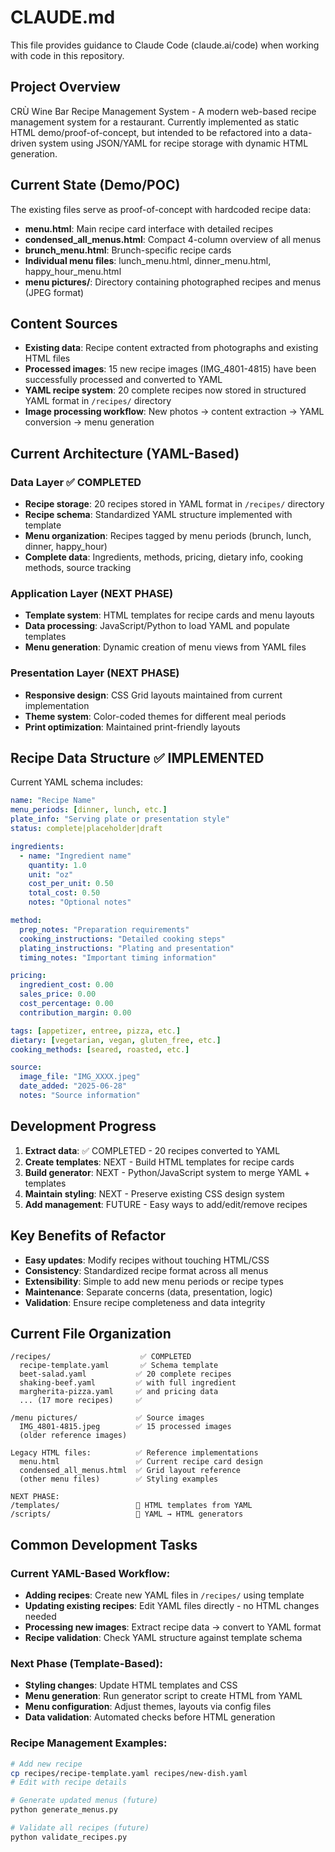 # CLAUDE.md

This file provides guidance to Claude Code (claude.ai/code) when working with code in this repository.

## Project Overview

CRÙ Wine Bar Recipe Management System - A modern web-based recipe management system for a restaurant. Currently implemented as static HTML demo/proof-of-concept, but intended to be refactored into a data-driven system using JSON/YAML for recipe storage with dynamic HTML generation.

## Current State (Demo/POC)

The existing files serve as proof-of-concept with hardcoded recipe data:

- **menu.html**: Main recipe card interface with detailed recipes
- **condensed_all_menus.html**: Compact 4-column overview of all menus
- **brunch_menu.html**: Brunch-specific recipe cards
- **Individual menu files**: lunch_menu.html, dinner_menu.html, happy_hour_menu.html
- **menu pictures/**: Directory containing photographed recipes and menus (JPEG format)

## Content Sources

- **Existing data**: Recipe content extracted from photographs and existing HTML files
- **Processed images**: 15 new recipe images (IMG_4801-4815) have been successfully processed and converted to YAML
- **YAML recipe system**: 20 complete recipes now stored in structured YAML format in `/recipes/` directory
- **Image processing workflow**: New photos → content extraction → YAML conversion → menu generation

## Current Architecture (YAML-Based)

### Data Layer ✅ COMPLETED
- **Recipe storage**: 20 recipes stored in YAML format in `/recipes/` directory
- **Recipe schema**: Standardized YAML structure implemented with template
- **Menu organization**: Recipes tagged by menu periods (brunch, lunch, dinner, happy_hour)
- **Complete data**: Ingredients, methods, pricing, dietary info, cooking methods, source tracking

### Application Layer (NEXT PHASE)
- **Template system**: HTML templates for recipe cards and menu layouts  
- **Data processing**: JavaScript/Python to load YAML and populate templates
- **Menu generation**: Dynamic creation of menu views from YAML files

### Presentation Layer (NEXT PHASE)
- **Responsive design**: CSS Grid layouts maintained from current implementation
- **Theme system**: Color-coded themes for different meal periods
- **Print optimization**: Maintained print-friendly layouts

## Recipe Data Structure ✅ IMPLEMENTED

Current YAML schema includes:
```yaml
name: "Recipe Name"
menu_periods: [dinner, lunch, etc.]
plate_info: "Serving plate or presentation style"
status: complete|placeholder|draft

ingredients:
  - name: "Ingredient name"
    quantity: 1.0
    unit: "oz"
    cost_per_unit: 0.50
    total_cost: 0.50
    notes: "Optional notes"

method:
  prep_notes: "Preparation requirements"
  cooking_instructions: "Detailed cooking steps"
  plating_instructions: "Plating and presentation"
  timing_notes: "Important timing information"

pricing:
  ingredient_cost: 0.00
  sales_price: 0.00
  cost_percentage: 0.00
  contribution_margin: 0.00

tags: [appetizer, entree, pizza, etc.]
dietary: [vegetarian, vegan, gluten_free, etc.]
cooking_methods: [seared, roasted, etc.]

source:
  image_file: "IMG_XXXX.jpeg"
  date_added: "2025-06-28"
  notes: "Source information"
```

## Development Progress

1. **Extract data**: ✅ COMPLETED - 20 recipes converted to YAML
2. **Create templates**: NEXT - Build HTML templates for recipe cards
3. **Build generator**: NEXT - Python/JavaScript system to merge YAML + templates
4. **Maintain styling**: NEXT - Preserve existing CSS design system
5. **Add management**: FUTURE - Easy ways to add/edit/remove recipes

## Key Benefits of Refactor

- **Easy updates**: Modify recipes without touching HTML/CSS
- **Consistency**: Standardized recipe format across all menus
- **Extensibility**: Simple to add new menu periods or recipe types
- **Maintenance**: Separate concerns (data, presentation, logic)
- **Validation**: Ensure recipe completeness and data integrity

## Current File Organization

```
/recipes/                    ✅ COMPLETED
  recipe-template.yaml       ✅ Schema template
  beet-salad.yaml           ✅ 20 complete recipes
  shaking-beef.yaml         ✅ with full ingredient
  margherita-pizza.yaml     ✅ and pricing data
  ... (17 more recipes)     ✅
  
/menu pictures/             ✅ Source images
  IMG_4801-4815.jpeg        ✅ 15 processed images
  (older reference images)  
  
Legacy HTML files:          ✅ Reference implementations
  menu.html                 ✅ Current recipe card design
  condensed_all_menus.html  ✅ Grid layout reference
  (other menu files)        ✅ Styling examples

NEXT PHASE:
/templates/                 🔄 HTML templates from YAML
/scripts/                   🔄 YAML → HTML generators
```

## Common Development Tasks

### Current YAML-Based Workflow:
- **Adding recipes**: Create new YAML files in `/recipes/` using template
- **Updating existing recipes**: Edit YAML files directly - no HTML changes needed
- **Processing new images**: Extract recipe data → convert to YAML format
- **Recipe validation**: Check YAML structure against template schema

### Next Phase (Template-Based):
- **Styling changes**: Update HTML templates and CSS
- **Menu generation**: Run generator script to create HTML from YAML
- **Menu configuration**: Adjust themes, layouts via config files
- **Data validation**: Automated checks before HTML generation

### Recipe Management Examples:
```bash
# Add new recipe
cp recipes/recipe-template.yaml recipes/new-dish.yaml
# Edit with recipe details

# Generate updated menus (future)
python generate_menus.py

# Validate all recipes (future)
python validate_recipes.py
```